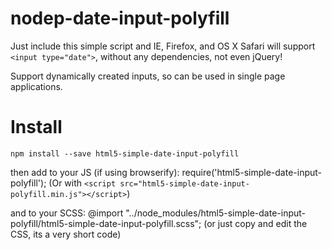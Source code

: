 # nodep-date-input-polyfill
Just include this simple script and IE, Firefox, and OS X Safari will support `<input type="date">`, without any dependencies, not even jQuery!

Support dynamically created inputs, so can be used in single page applications.

# Install
`npm install --save html5-simple-date-input-polyfill`

then add to your JS (if using browserify): require('html5-simple-date-input-polyfill'); 
(Or with `<script src="html5-simple-date-input-polyfill.min.js"></script>`)

and to your SCSS: @import "../node_modules/html5-simple-date-input-polyfill/html5-simple-date-input-polyfill.scss";
(or just copy and edit the CSS, its a very short code)